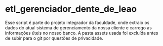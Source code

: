 # etl_gerenciador_dente_de_leao

Esse script é parte do projeto integrador da faculdade, onde extraio os dados do atual sistema de gerenciamento da nossa cliente e carrego as informações úteis no nosso banco.
A pasta assets usada foi excluída antes de subir para o git por questões de privacidade.
